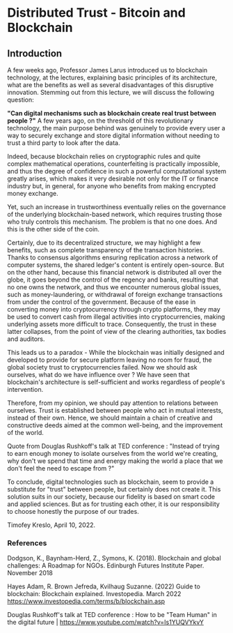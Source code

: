 # Distributed Trust - Bitcoin and Blockchain

## Introduction
A few weeks ago, Professor James Larus introduced us to blockchain technology, at the lectures, explaining basic principles of its architecture, what are the benefits as well as several disadvantages of this disruptive innovation. 
Stemming out from this lecture, we will discuss the following question: 

**"Can digital mechanisms such as blockchain create real trust between people ?"** 
A few years ago, on the threshold of this revolutionary technology, the main purpose behind was genuinely to provide every user a way to securely exchange and store digital information without needing to trust a third party to look after the data. 

Indeed, because blockchain relies on cryptographic rules and quite complex mathematical operations, counterfeiting is practically impossible, and thus the degree of confidence in such a powerful computational system greatly arises, which makes it very desirable not only for the IT or finance industry but, in general, for anyone who benefits from making encrypted money exchange.

Yet, such an increase in trustworthiness eventually relies on the governance of the underlying blockchain-based network, which requires trusting those who truly controls this mechanism. The problem is that no one does. And this is the other side of the coin. 

Certainly, due to its decentralized structure, we may highlight a few benefits, such as complete transparency of the transaction histories. Thanks to consensus algorithms ensuring replication across a network of computer systems, the shared ledger's content is entirely open-source. 
But on the other hand, because this financial network is distributed all over the globe, it goes beyond the control of the regency and banks, resulting that no one owns the network, and thus we encounter numerous global issues, such as money-laundering, or withdrawal of foreign exchange transactions from under the control of the government. Because of the ease in converting money into cryptocurrency through crypto platforms, they may be used to convert cash from illegal activities into cryptocurrencies, making underlying assets more difficult to trace. Consequently, the trust in these latter collapses, from the point of view of the clearing authorities, tax bodies and auditors. 

This leads us to a paradox - While the blockchain was initially designed and developed to provide for secure platform leaving no room for fraud, the global society trust to cryptocurrencies failed. Now we should ask ourselves, what do we have influence over ? We have seen that blockchain's architecture is self-sufficient and works regardless of people's intervention. 

Therefore, from my opinion, we should pay attention to relations between ourselves. Trust is established between people who act in mutual interests, instead of their own. Hence, we should maintain a chain of creative and constructive deeds aimed at the common well-being, and the improvement of the world. 

Quote from Douglas Rushkoff's talk at TED conference : "Instead of trying to earn enough money to isolate ourselves from the world we're creating, why don't we spend that time and energy making the world a place that we don't feel the need to escape from ?" 

To conclude, digital technologies such as blockchain, seem to provide a substitute for "trust" between people, but certainly does not create it. This solution suits in our society, because our fidelity is based on smart code and applied sciences.
But as for trusting each other, it is our responsibility to choose honestly the purpose of our trades. 


Timofey Kreslo, 
April 10, 2022.


### References
Dodgson, K., Baynham-Herd, Z., Symons, K. (2018). Blockchain and global  
challenges: A Roadmap for NGOs. Edinburgh Futures Institute Paper. November 2018

Hayes Adam, R. Brown Jefreda,  Kvilhaug Suzanne. (2022) Guide to blockchain: Blockchain explained. Investopedia. March 2022
https://www.investopedia.com/terms/b/blockchain.asp

Douglas Rushkoff's talk at TED conference : How to be "Team Human" in the digital future | https://www.youtube.com/watch?v=Is1YUQVYkvY

